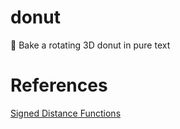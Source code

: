 # donut

🍩 Bake a rotating 3D donut in pure text

# References

[Signed Distance Functions](https://iquilezles.org/articles/distfunctions/)
